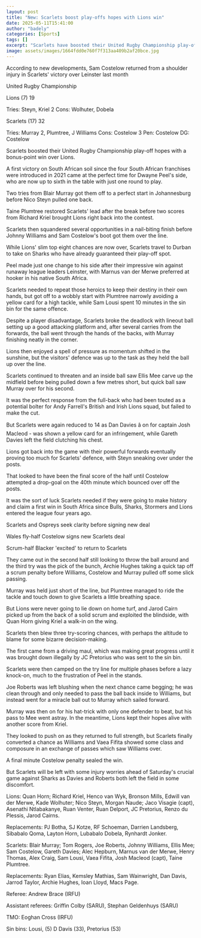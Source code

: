 ```yaml
---
layout: post
title: "New: Scarlets boost play-offs hopes with Lions win"
date: 2025-05-11T15:41:00
author: "badely"
categories: [Sports]
tags: []
excerpt: "Scarlets have boosted their United Rugby Championship play-off hopes with a 32-19 bonus-point win over Lions in South Africa."
image: assets/images/1664fdd0e760f7f313aa409b2af20bce.jpg
---
```


According to new developments, Sam Costelow returned from a shoulder injury in Scarlets' victory over Leinster last month

United Rugby Championship

Lions (7) 19

Tries: Steyn, Kriel 2 Cons: Wolhuter, Dobela 

Scarlets (17) 32

Tries: Murray 2, Plumtree, J Williams Cons: Costelow 3 Pen: Costelow DG: Costelow

Scarlets boosted their United Rugby Championship play-off hopes with a bonus-point win over Lions.

A first victory on South African soil since the four South African franchises were introduced in 2021 came at the perfect time for Dwayne Peel's side, who are now up to sixth in the table with just one round to play.

Two tries from Blair Murray got them off to a perfect start in Johannesburg before Nico Steyn pulled one back.

Taine Plumtree restored Scarlets' lead after the break before two scores from Richard Kriel brought Lions right back into the contest.

Scarlets then squandered several opportunities in a nail-biting finish before Johnny Williams and Sam Costelow's boot got them over the line. 

While Lions' slim top eight chances are now over, Scarlets travel to Durban to take on Sharks who have already guaranteed their play-off spot.

Peel made just one change to his side after their impressive win against runaway league leaders Leinster, with Marnus van der Merwe preferred at hooker in his native South Africa.

Scarlets needed to repeat those heroics to keep their destiny in their own hands, but got off to a wobbly start with Plumtree narrowly avoiding a yellow card for a high tackle, while Sam Lousi spent 10 minutes in the sin bin for the same offence.

Despite a player disadvantage, Scarlets broke the deadlock with lineout ball setting up a good attacking platform and, after several carries from the forwards, the ball went through the hands of the backs, with Murray finishing neatly in the corner.

Lions then enjoyed a spell of pressure as momentum shifted in the sunshine, but the visitors' defence was up to the task as they held the ball up over the line.

Scarlets continued to threaten and an inside ball saw Ellis Mee carve up the midfield before being pulled down a few metres short, but quick ball saw Murray over for his second.

It was the perfect response from the full-back who had been touted as a potential bolter for Andy Farrell's British and Irish Lions squad, but failed to make the cut.

But Scarlets were again reduced to 14 as Dan Davies â on for captain Josh Macleod - was shown a yellow card for an infringement, while Gareth Davies left the field clutching his chest.

Lions got back into the game with their powerful forwards eventually proving too much for Scarlets' defence, with Steyn sneaking over under the posts.

That looked to have been the final score of the half until Costelow attempted a drop-goal on the 40th minute which bounced over off the posts.

It was the sort of luck Scarlets needed if they were going to make history and claim a first win in South Africa since Bulls, Sharks, Stormers and Lions entered the league four years ago.

Scarlets and Ospreys seek clarity before signing new deal

Wales fly-half Costelow signs new Scarlets deal

Scrum-half Blacker 'excited' to return to Scarlets

They came out in the second half still looking to throw the ball around and the third try was the pick of the bunch, Archie Hughes taking a quick tap off a scrum penalty before Williams, Costelow and Murray pulled off some slick passing.

Murray was held just short of the line, but Plumtree managed to ride the tackle and touch down to give Scarlets a little breathing space.

But Lions were never going to lie down on home turf, and Jarod Cairn picked up from the back of a solid scrum and exploited the blindside, with Quan Horn giving Kriel a walk-in on the wing.

Scarlets then blew three try-scoring chances, with perhaps the altitude to blame for some bizarre decision-making.

The first came from a driving maul, which was making great progress until it was brought down illegally by JC Pretorius who was sent to the sin bin.

Scarlets were then camped on the try line for multiple phases before a lazy knock-on, much to the frustration of Peel in the stands.

Joe Roberts was left blushing when the next chance came begging; he was clean through and only needed to pass the ball back inside to Williams, but instead went for a miracle ball out to Murray which sailed forward.

Murray was then on for his hat-trick with only one defender to beat, but his pass to Mee went astray. In the meantime, Lions kept their hopes alive with another score from Kriel.

They looked to push on as they returned to full strength, but Scarlets finally converted a chance as Williams and Vaea Fifita showed some class and composure in an exchange of passes which saw Williams over.

A final minute Costelow penalty sealed the win. 

But Scarlets will be left with some injury worries ahead of Saturday's crucial game against Sharks as Davies and Roberts both left the field in some discomfort.

Lions: Quan Horn; Richard Kriel, Henco van Wyk, Bronson Mills, Edwill van der Merwe, Kade Wolhuter; Nico Steyn, Morgan Naude; Jaco Visagie (capt), Asenathi Ntlabakanye, Ruan Venter, Ruan Delport, JC Pretorius, Renzo du Plessis, Jarod Cairns.

Replacements: PJ Botha, SJ Kotze, RF Schoeman, Darrien Landsberg, Sibabalo Qoma, Layton Horn, Lubabalo Dobela, Rynhardt Jonker.

Scarlets: Blair Murray; Tom Rogers, Joe Roberts, Johnny Williams, Ellis Mee; Sam Costelow, Gareth Davies; Alec Hepburn, Marnus van der Merwe, Henry Thomas, Alex Craig, Sam Lousi, Vaea Fifita, Josh Macleod (capt), Taine Plumtree.

Replacements: Ryan Elias, Kemsley Mathias, Sam Wainwright, Dan Davis, Jarrod Taylor, Archie Hughes, Ioan Lloyd, Macs Page.

Referee: Andrew Brace (IRFU)

Assistant referees: Griffin Colby (SARU), Stephan Geldenhuys (SARU)

TMO: Eoghan Cross (IRFU)

Sin bins: Lousi, (5) D Davis (33), Pretorius (53)

